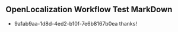 ## OpenLocalization Workflow Test MarkDown
* 9a1ab9aa-1d8d-4ed2-b10f-7e6b8167b0ea thanks!

<!--HONumber=Jul16_HO3-->


